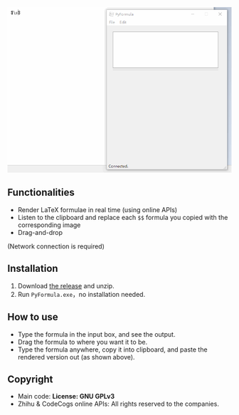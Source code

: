 ![usage](docs/usage.gif)

## Functionalities

- Render LaTeX formulae in real time (using online APIs)
- Listen to the clipboard and replace each `$$` formula you copied with the corresponding image
- Drag-and-drop

(Network connection is required)

## Installation

1. Download [the release](https://github.com/panda2134/PyFormula/releases/) and unzip.
2. Run `PyFormula.exe`，no installation needed.

## How to use

- Type the formula in the input box, and see the output.
- Drag the formula to where you want it to be.
- Type the formula anywhere, copy it into clipboard, and paste the rendered version out (as shown above).

## Copyright

- Main code: **License: GNU GPLv3**
- Zhihu & CodeCogs online APIs: All rights reserved to the companies.